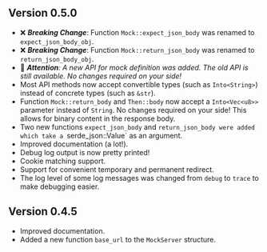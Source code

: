 ## Version 0.5.0
- ❌ _**Breaking Change**_: Function `Mock::expect_json_body` was renamed to `expect_json_body_obj`.
- ❌ _**Breaking Change**_: Function `Mock::return_json_body` was renamed to `return_json_body_obj`.
- 🚀 _**Attention**: A new API for mock definition was added. The old API is still available. No changes required on your side!_
- Most API methods now accept convertible types (such as `Into<String>`) instead of concrete types (such as `&str`).
- Function `Mock::return_body` and `Then::body` now accept a `Into<Vec<u8>>` parameter instead of `String`. No changes required on your side! 
  This allows for binary content in the response body.  
- Two new functions `expect_json_body` and `return_json_body were added which take a `serde_json::Value` as an argument.
- Improved documentation (a lot!).
- Debug log output is now pretty printed!
- Cookie matching support.
- Support for convenient temporary and permanent redirect.
- The log level of some log messages was changed from `debug` to `trace` to make debugging easier.

## Version 0.4.5
- Improved documentation.
- Added a new function `base_url` to the `MockServer` structure.
